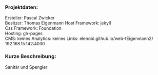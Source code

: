
### Projektdaten:  
  Ersteller: Pascal Zwicker  
  Besitzer: Thomas Eigenmann
  Host Framework: jekyll  
  Css Framework: Foundation  
  Hosting: gh-pages  
  CMS: keines
  Analytics: keines
  Links: elenoid.github.io/web-tEigenmann2/
         192.168.15.142:4000

### Kurze Beschreibung:  
Sanitär und Spengler
